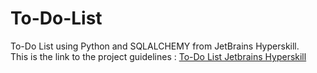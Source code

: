 # To-Do-List
 To-Do List using Python and SQLALCHEMY from JetBrains Hyperskill.
 <br>This is the link to the project guidelines : <a href="https://hyperskill.org/projects/105?goal=391">To-Do List Jetbrains Hyperskill</a>
